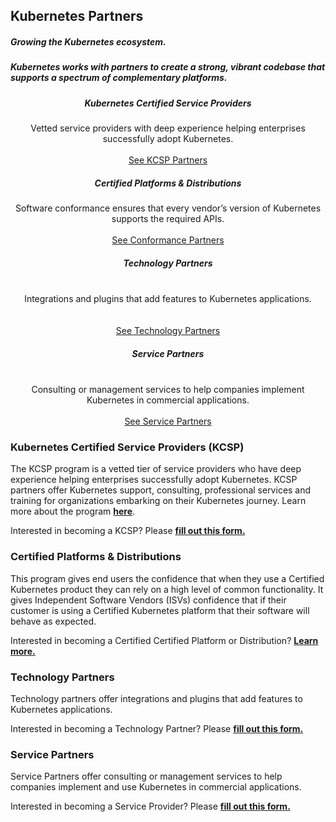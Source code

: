 <section id="hero" class="light-text">
    <h1>Kubernetes Partners</h1>
    <h5>Growing the Kubernetes ecosystem.</h5>
    <!--<h5></h5>-->
</section>

<section id="users">
    <main>
        <h5>Kubernetes works with partners to create a strong, vibrant codebase that supports a spectrum of complementary platforms.</h5>
        <div class="col-container">
          <div class="col-nav"><center><h5><b>Kubernetes Certified Service Providers</b></h5>Vetted service providers with deep experience helping enterprises successfully adopt Kubernetes.<br><br><a href="#kcsp" class="button">See KCSP Partners</a></center></div>
          <div class="col-nav"><center><h5><b>Certified Platforms & Distributions</b></h5>Software conformance ensures that every vendor’s version of Kubernetes supports the required APIs.<br><br><a href="#dist" class="button">See Conformance Partners</a></center></div>
          <div class="col-nav"><center><h5><b>Technology Partners</b></h5><br>Integrations and plugins that add features to Kubernetes applications.<br><br><br><a href="#technology" class="button">See Technology Partners</a></center></div>
          <div class="col-nav"><center><h5><b>Service Partners</b></h5><br>Consulting or management services to help companies implement Kubernetes in commercial applications.<br><br><a href="#service" class="button">See Service Partners</a></center></div>
        </div>
        <div class="kscp_section">
        <h3><a id="kcsp"></a>Kubernetes Certified Service Providers (KCSP)</h3>
        <p>The KCSP program is a vetted tier of service providers who have deep experience helping enterprises successfully adopt Kubernetes. KCSP partners offer Kubernetes support, consulting, professional services and training for organizations embarking on their Kubernetes journey. Learn more about the program <b><a href="https://www.cncf.io/certification/kcsp/">here</a></b>.</p>
        <p>Interested in becoming a KCSP? Please <b><a href="https://goo.gl/forms/lwKx3U24oIumFXvM2">fill out this form.</a></b></p>
        <div id="kcspContainer"></div>
        </div>
        <div class="dist_section">
        <h3><a id="dist"></a>Certified Platforms & Distributions</h3>
        <p>This program gives end users the confidence that when they use a Certified Kubernetes product they can rely on a high level of common functionality. It gives Independent Software Vendors (ISVs) confidence that if their customer is using a Certified Kubernetes platform that their software will behave as expected.</p>
        <p>Interested in becoming a Certified Certified Platform or Distribution? <b><a href="https://www.cncf.io/certification/software-conformance/">Learn more.</b></a></p>
        <div id="distContainer"></div>
        </div>
          <div  class="tech_section">
        <h3><a id="technology"></a>Technology Partners</h3>
        <p>Technology partners offer integrations and plugins that add features to Kubernetes applications.</p>
        <p>Interested in becoming a Technology Partner? Please <b><a href="https://goo.gl/forms/lwKx3U24oIumFXvM2">fill out this form.</a></b></p>
        <div id="isvContainer"></div>
        </div>
       <div class="service_Section">
        <h3><a id="service"></a>Service Partners</h3>
        <p>Service Partners offer consulting or management services to help companies implement and use Kubernetes in commercial applications.</p>
        <p>Interested in becoming a Service Provider? Please <b><a href="https://goo.gl/forms/lwKx3U24oIumFXvM2">fill out this form.</a></b></p>
        <div id="servContainer"></div>
        </div>
    </main>
</section>

<style>
    {% include partner-style.css %}
</style>

<script>
    {% include partner-script.js %}
</script>
